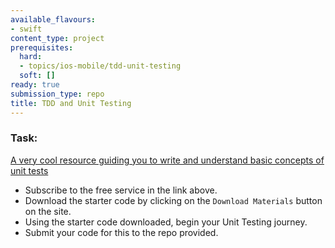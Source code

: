 ```yaml
---
available_flavours:
- swift
content_type: project
prerequisites:
  hard: 
  - topics/ios-mobile/tdd-unit-testing
  soft: []
ready: true
submission_type: repo
title: TDD and Unit Testing
---
```


### Task: 

[A very cool resource guiding you to write and understand basic concepts of unit tests](https://www.raywenderlich.com/960290-ios-unit-testing-and-ui-testing-tutorial)

- Subscribe to the free service in the link above.
- Download the starter code by clicking on the `Download Materials` button on the site.
- Using the starter code downloaded, begin your Unit Testing journey. 
- Submit your code for this to the repo provided.
